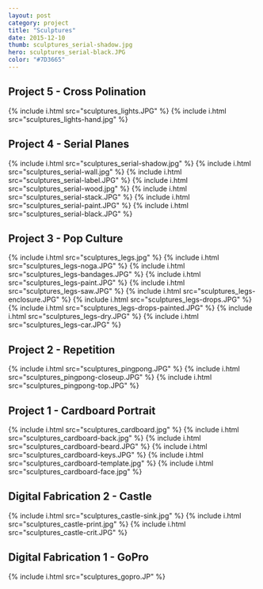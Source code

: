 ```yaml
---
layout: post
category: project
title: "Sculptures"
date: 2015-12-10
thumb: sculptures_serial-shadow.jpg
hero: sculptures_serial-black.JPG
color: "#7D3665"
---
```


## Project 5 - Cross Polination

{% include i.html src="sculptures_lights.JPG" %}
{% include i.html src="sculptures_lights-hand.jpg" %}

## Project 4 - Serial Planes

{% include i.html src="sculptures_serial-shadow.jpg" %}
{% include i.html src="sculptures_serial-wall.jpg" %}
{% include i.html src="sculptures_serial-label.JPG" %}
{% include i.html src="sculptures_serial-wood.jpg" %}
{% include i.html src="sculptures_serial-stack.JPG" %}
{% include i.html src="sculptures_serial-paint.JPG" %}
{% include i.html src="sculptures_serial-black.JPG" %}

## Project 3 - Pop Culture

{% include i.html src="sculptures_legs.jpg" %}
{% include i.html src="sculptures_legs-noga.JPG" %}
{% include i.html src="sculptures_legs-bandages.JPG" %}
{% include i.html src="sculptures_legs-paint.JPG" %}
{% include i.html src="sculptures_legs-saw.JPG" %}
{% include i.html src="sculptures_legs-enclosure.JPG" %}
{% include i.html src="sculptures_legs-drops.JPG" %}
{% include i.html src="sculptures_legs-drops-painted.JPG" %}
{% include i.html src="sculptures_legs-dry.JPG" %}
{% include i.html src="sculptures_legs-car.JPG" %}

## Project 2 - Repetition

{% include i.html src="sculptures_pingpong.JPG" %}
{% include i.html src="sculptures_pingpong-closeup.JPG" %}
{% include i.html src="sculptures_pingpong-top.JPG" %}

## Project 1 - Cardboard Portrait

{% include i.html src="sculptures_cardboard.jpg" %}
{% include i.html src="sculptures_cardboard-back.jpg" %}
{% include i.html src="sculptures_cardboard-beard.JPG" %}
{% include i.html src="sculptures_cardboard-keys.JPG" %}
{% include i.html src="sculptures_cardboard-template.jpg" %}
{% include i.html src="sculptures_cardboard-face.jpg" %}

## Digital Fabrication 2 - Castle

{% include i.html src="sculptures_castle-sink.jpg" %}
{% include i.html src="sculptures_castle-print.jpg" %}
{% include i.html src="sculptures_castle-crit.JPG" %}

## Digital Fabrication 1 - GoPro

{% include i.html src="sculptures_gopro.JP" %}